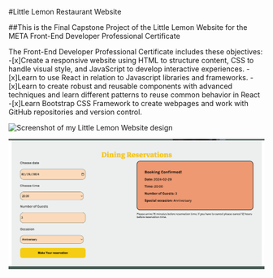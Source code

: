 #Little Lemon Restaurant Website

##This is the Final Capstone Project of the Little Lemon Website for the META Front-End Developer Professional Certificate

The Front-End Developer Professional Certificate includes these objectives: -[x]Create a responsive website using HTML to structure content, CSS to handle visual style, and JavaScript to develop interactive experiences. -[x]Learn to use React in relation to Javascript libraries and frameworks. -[x]Learn to create robust and reusable components with advanced techniques and learn different patterns to reuse common behavior in React -[x]Learn Bootstrap CSS Framework to create webpages and work with GitHub repositories and version control.

![Screenshot of my Little Lemon Website design](/Little-Lemon-Webpage.png)

![Screenshot of the Reservation page for Little Lemon](/Little-Lemon-Reservation%20page.png)
